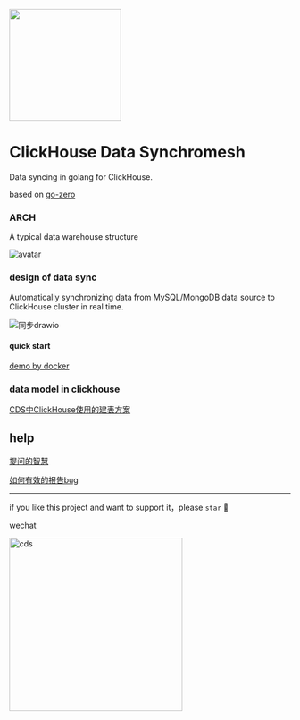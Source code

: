 <p align="left">
  <img width ="200px" src="https://gitee.com/kevwan/static/raw/master/doc/images/cds/logo.png">
</p>

# ClickHouse Data Synchromesh
Data syncing in golang for ClickHouse.


based on [go-zero](https://github.com/tal-tech/go-zero) 

### ARCH

A typical data warehouse structure

![avatar](https://github.com/tal-tech/cds/raw/master/doc/clickhouse_arch.png)

### design of data sync

Automatically synchronizing data from MySQL/MongoDB data source to ClickHouse cluster in real time.

![同步drawio](https://github.com/tal-tech/cds/raw/master/doc/%E5%90%8C%E6%AD%A5drawio.png)

#### quick start

[demo by docker](doc/quickstart.md)

### data model in clickhouse
[CDS中ClickHouse使用的建表方案](doc/CDS中ClickHouse使用的建表方案.md)

## help

[提问的智慧](https://github.com/ryanhanwu/How-To-Ask-Questions-The-Smart-Way/blob/main/README-zh_CN.md)

[如何有效的报告bug](https://www.chiark.greenend.org.uk/~sgtatham/bugs-cn.html)

---

if you like this project and want to support it，please `star` 🤝

wechat



<img src="https://gitee.com/zyz01/cds/raw/master/doc/weichat.JPG" alt="cds" width="310" />
